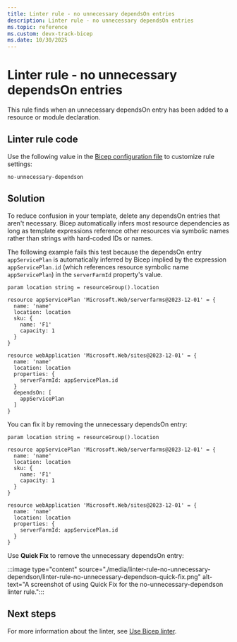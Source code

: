 ```yaml
---
title: Linter rule - no unnecessary dependsOn entries
description: Linter rule - no unnecessary dependsOn entries
ms.topic: reference
ms.custom: devx-track-bicep
ms.date: 10/30/2025
---
```


# Linter rule - no unnecessary dependsOn entries

This rule finds when an unnecessary dependsOn entry has been added to a resource or module declaration.

## Linter rule code

Use the following value in the [Bicep configuration file](bicep-config-linter.md) to customize rule settings:

`no-unnecessary-dependson`

## Solution

To reduce confusion in your template, delete any dependsOn entries that aren't necessary. Bicep automatically infers most resource dependencies as long as template expressions reference other resources via symbolic names rather than strings with hard-coded IDs or names.

The following example fails this test because the dependsOn entry `appServicePlan` is automatically inferred by Bicep implied by the expression `appServicePlan.id` (which references resource symbolic name `appServicePlan`) in the `serverFarmId` property's value.

```bicep
param location string = resourceGroup().location

resource appServicePlan 'Microsoft.Web/serverfarms@2023-12-01' = {
  name: 'name'
  location: location
  sku: {
    name: 'F1'
    capacity: 1
  }
}

resource webApplication 'Microsoft.Web/sites@2023-12-01' = {
  name: 'name'
  location: location
  properties: {
    serverFarmId: appServicePlan.id
  }
  dependsOn: [
    appServicePlan
  ]
}
```

You can fix it by removing the unnecessary dependsOn entry:

```bicep
param location string = resourceGroup().location

resource appServicePlan 'Microsoft.Web/serverfarms@2023-12-01' = {
  name: 'name'
  location: location
  sku: {
    name: 'F1'
    capacity: 1
  }
}

resource webApplication 'Microsoft.Web/sites@2023-12-01' = {
  name: 'name'
  location: location
  properties: {
    serverFarmId: appServicePlan.id
  }
}
```

Use **Quick Fix** to remove the unnecessary dependsOn entry:

:::image type="content" source="./media/linter-rule-no-unnecessary-dependson/linter-rule-no-unnecessary-dependson-quick-fix.png" alt-text="A screenshot of using Quick Fix for the no-unnecessary-dependson linter rule.":::

## Next steps

For more information about the linter, see [Use Bicep linter](./linter.md).
